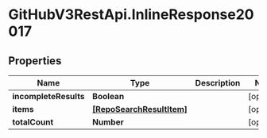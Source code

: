# GitHubV3RestApi.InlineResponse20017

## Properties

Name | Type | Description | Notes
------------ | ------------- | ------------- | -------------
**incompleteResults** | **Boolean** |  | [optional] 
**items** | [**[RepoSearchResultItem]**](RepoSearchResultItem.md) |  | [optional] 
**totalCount** | **Number** |  | [optional] 


